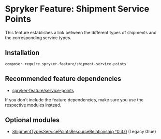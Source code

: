 # Spryker Feature: Shipment Service Points

This feature establishes a link between the different types of shipments and the corresponding service types.

## Installation

```
composer require spryker-feature/shipment-service-points
```

## Recommended feature dependencies
- [spryker-feature/service-points](https://github.com/spryker-feature/service-points)

If you don't include the feature dependencies, make sure you use the respective modules instead.

## Optional modules
- [ShipmentTypesServicePointsResourceRelationship ^0.3.0](https://github.com/spryker/shipment-types-service-points-resource-relationship) (Legacy Glue)
